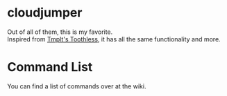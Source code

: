 # cloudjumper  

Out of all of them, this is my favorite.  
Inspired from [Tmplt's Toothless](https://github.com/Tmplt/Toothless), it has all the same functionality and more.  

# Command List

You can find a list of commands over at the wiki.

